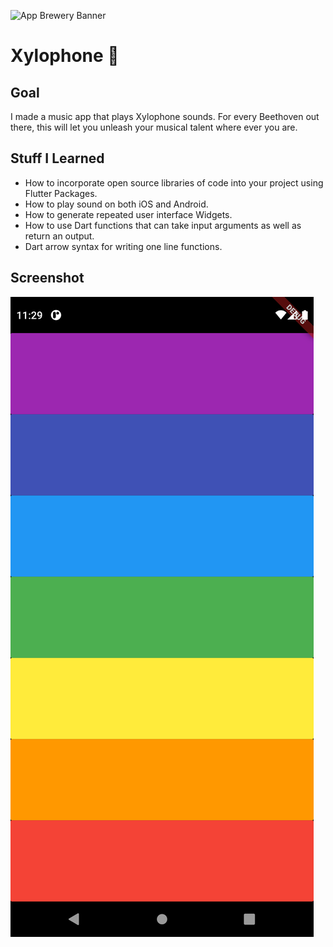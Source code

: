 ![App Brewery Banner](https://github.com/londonappbrewery/Images/blob/master/AppBreweryBanner.png)


# Xylophone 🎹
## Goal
I made a music app that plays Xylophone sounds. For every Beethoven out there, this will let you unleash your musical talent where ever you are. 
## Stuff I Learned
- How to incorporate open source libraries of code into your project using Flutter Packages.
- How to play sound on both iOS and Android.
- How to generate repeated user interface Widgets.
- How to use Dart functions that can take input arguments as well as return an output.
- Dart arrow syntax for writing one line functions.
## Screenshot
![Finished App](screenshots/flutter_01.png)
